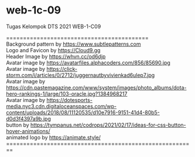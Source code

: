 # web-1c-09
Tugas Kelompok DTS 2021 WEB-1-C09


========================================== </br>
 Background pattern by https://www.subtlepatterns.com </br>
 Logo and Favicon by https://Cloud9.gg </br>
 Header Image by https://whvn.cc/od6djp </br>
 Avatar image by https://avatarfiles.alphacoders.com/856/85690.jpg </br>
 Avatar image by https://click-storm.com/i/articles/0/2712/juggernautbyvivienkad6ulep7.jpg </br>
 Avatar image by https://cdn.pastemagazine.com/www/system/images/photo_albums/dota-hero-rankings-1/large/103-oracle.jpg?1384968217 </br>
 Avatar image by https://dotesports-media.nyc3.cdn.digitaloceanspaces.com/wp-content/uploads/2018/08/11120535/d10e7916-9151-41d4-80b5-d0d3f4397a9b.jpg </br>
 button by https://tympanus.net/codrops/2021/02/17/ideas-for-css-button-hover-animations/ </br>
 animated logo by https://animate.style/ </br>
======================================================== </br>
